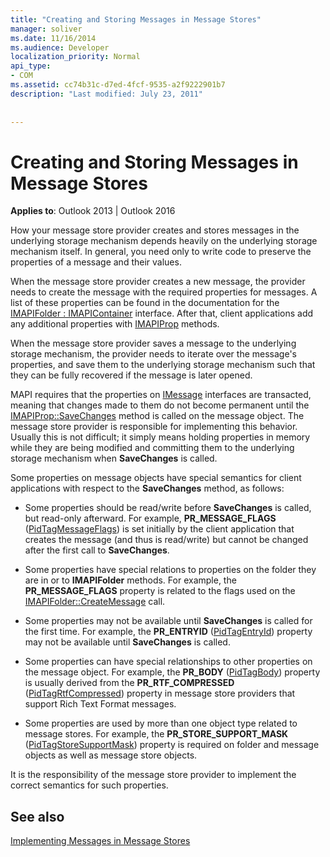 ```yaml
---
title: "Creating and Storing Messages in Message Stores"
manager: soliver
ms.date: 11/16/2014
ms.audience: Developer
localization_priority: Normal
api_type:
- COM
ms.assetid: cc74b31c-d7ed-4fcf-9535-a2f9222901b7
description: "Last modified: July 23, 2011"
 
 
---
```


# Creating and Storing Messages in Message Stores

  
  
**Applies to**: Outlook 2013 | Outlook 2016 
  
How your message store provider creates and stores messages in the underlying storage mechanism depends heavily on the underlying storage mechanism itself. In general, you need only to write code to preserve the properties of a message and their values.
  
When the message store provider creates a new message, the provider needs to create the message with the required properties for messages. A list of these properties can be found in the documentation for the [IMAPIFolder : IMAPIContainer](imapifolderimapicontainer.md) interface. After that, client applications add any additional properties with [IMAPIProp](imapipropiunknown.md) methods. 
  
When the message store provider saves a message to the underlying storage mechanism, the provider needs to iterate over the message's properties, and save them to the underlying storage mechanism such that they can be fully recovered if the message is later opened.
  
MAPI requires that the properties on [IMessage](imessageimapiprop.md) interfaces are transacted, meaning that changes made to them do not become permanent until the [IMAPIProp::SaveChanges](imapiprop-savechanges.md) method is called on the message object. The message store provider is responsible for implementing this behavior. Usually this is not difficult; it simply means holding properties in memory while they are being modified and committing them to the underlying storage mechanism when **SaveChanges** is called. 
  
Some properties on message objects have special semantics for client applications with respect to the **SaveChanges** method, as follows: 
  
- Some properties should be read/write before **SaveChanges** is called, but read-only afterward. For example, **PR_MESSAGE_FLAGS** ([PidTagMessageFlags](pidtagmessageflags-canonical-property.md)) is set initially by the client application that creates the message (and thus is read/write) but cannot be changed after the first call to **SaveChanges**.
    
- Some properties have special relations to properties on the folder they are in or to **IMAPIFolder** methods. For example, the **PR_MESSAGE_FLAGS** property is related to the flags used on the [IMAPIFolder::CreateMessage](imapifolder-createmessage.md) call. 
    
- Some properties may not be available until **SaveChanges** is called for the first time. For example, the **PR_ENTRYID** ([PidTagEntryId](pidtagentryid-canonical-property.md)) property may not be available until **SaveChanges** is called. 
    
- Some properties can have special relationships to other properties on the message object. For example, the **PR_BODY** ([PidTagBody](pidtagbody-canonical-property.md)) property is usually derived from the **PR_RTF_COMPRESSED** ([PidTagRtfCompressed](pidtagrtfcompressed-canonical-property.md)) property in message store providers that support Rich Text Format messages.
    
- Some properties are used by more than one object type related to message stores. For example, the **PR_STORE_SUPPORT_MASK** ([PidTagStoreSupportMask](pidtagstoresupportmask-canonical-property.md)) property is required on folder and message objects as well as message store objects.
    
It is the responsibility of the message store provider to implement the correct semantics for such properties.
  
## See also



[Implementing Messages in Message Stores](implementing-messages-in-message-stores.md)

